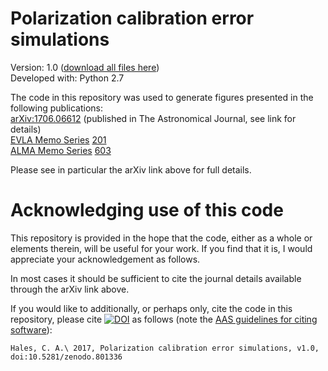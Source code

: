 Polarization calibration error simulations
=======

Version: 1.0 ([download all files here](https://github.com/chrishales/pieflag/releases/v1.0))<br>
Developed with: Python 2.7

The code in this repository was used to generate figures presented in the following publications:<br>
[arXiv:1706.06612](https://arxiv.org/abs/1706.06612) (published in The Astronomical Journal, see link for details)<br>
[EVLA Memo Series](http://library.nrao.edu/evla.shtml) [201](http://library.nrao.edu/public/memos/evla/EVLAM_201.pdf)<br>
[ALMA Memo Series](http://library.nrao.edu/alma.shtml) [603](http://library.nrao.edu/public/memos/alma/memo603.pdf)<br>

Please see in particular the arXiv link above for full details.

Acknowledging use of this code
======

This repository is provided in the hope that the code, either as a whole or elements therein, will be useful for your work. If you find that it is, I would appreciate your acknowledgement as follows.

In most cases it should be sufficient to cite the journal details available through the arXiv link above.

If you would like to additionally, or perhaps only, cite the code in this repository, please cite [![DOI](https://zenodo.org/badge/DOI/10.5281/zenodo.801336.svg)](https://doi.org/10.5281/zenodo.801336) as follows (note the [AAS guidelines for citing software](http://journals.aas.org/policy/software.html)):
```
Hales, C. A.\ 2017, Polarization calibration error simulations, v1.0, doi:10.5281/zenodo.801336
```
